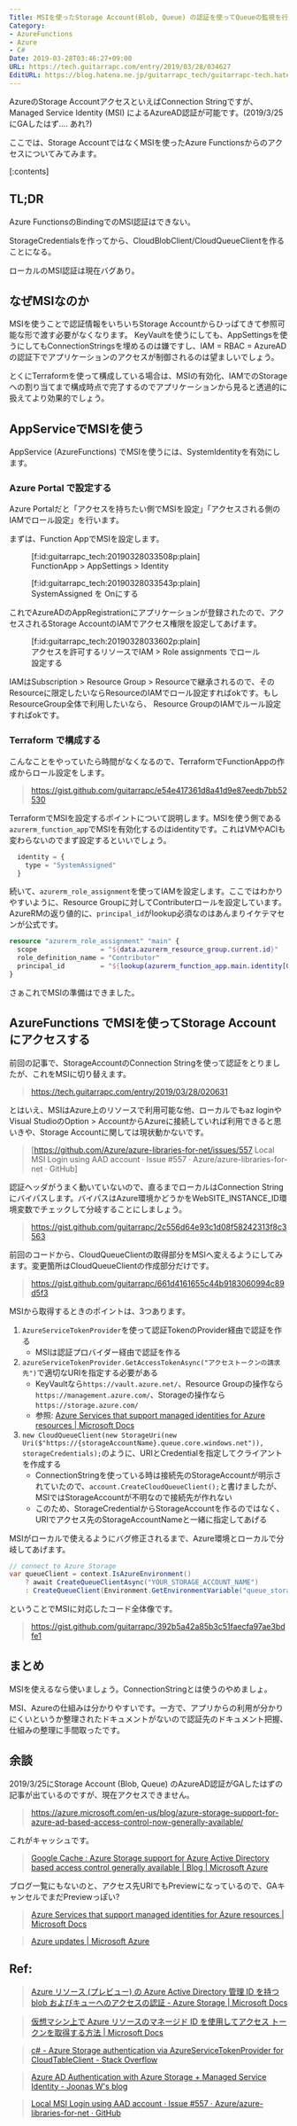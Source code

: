```yaml
---
Title: MSIを使ったStorage Account(Blob, Queue) の認証を使ってQueueの監視を行う
Category:
- AzureFunctions
- Azure
- C#
Date: 2019-03-28T03:46:27+09:00
URL: https://tech.guitarrapc.com/entry/2019/03/28/034627
EditURL: https://blog.hatena.ne.jp/guitarrapc_tech/guitarrapc-tech.hatenablog.com/atom/entry/17680117127000620884
---
```


AzureのStorage AccountアクセスといえばConnection Stringですが、Managed Service Identity (MSI) によるAzureAD認証が可能です。(2019/3/25にGAしたはず.... あれ?)

ここでは、Storage AccountではなくMSIを使ったAzure Functionsからのアクセスについてみてみます。


[:contents]

## TL;DR

Azure FunctionsのBindingでのMSI認証はできない。

StorageCredentialsを作ってから、CloudBlobClient/CloudQueueClientを作ることになる。

ローカルのMSI認証は現在バグあり。

## なぜMSIなのか

MSIを使うことで認証情報をいちいちStorage Accountからひっぱてきて参照可能な形で渡す必要がなくなります。
KeyVaultを使うにしても、AppSettingsを使うにしてもConnectionStringsを埋めるのは嫌ですし、IAM = RBAC = AzureADの認証下でアプリケーションのアクセスが制御されるのは望ましいでしょう。

とくにTerraformを使って構成している場合は、MSIの有効化、IAMでのStorageへの割り当てまで構成時点で完了するのでアプリケーションから見ると透過的に扱えてより効果的でしょう。

## AppServiceでMSIを使う

AppService (AzureFunctions) でMSIを使うには、SystemIdentityを有効にします。

### Azure Portal で設定する

Azure Portalだと「アクセスを持ちたい側でMSIを設定」「アクセスされる側のIAMでロール設定」を行います。

まずは、Function AppでMSIを設定します。

<figure class="figure-image figure-image-fotolife" title="FunctionApp &gt; AppSettings &gt; Identity">[f:id:guitarrapc_tech:20190328033508p:plain]<figcaption>FunctionApp &gt; AppSettings &gt; Identity</figcaption></figure>

<figure class="figure-image figure-image-fotolife" title="SystemAssigned を Onにする">[f:id:guitarrapc_tech:20190328033543p:plain]<figcaption>SystemAssigned を Onにする</figcaption></figure>

これでAzureADのAppRegistrationにアプリケーションが登録されたので、アクセスされるStorage AccountのIAMでアクセス権限を設定してあげます。

<figure class="figure-image figure-image-fotolife" title="アクセスを許可するリソースでIAM &gt; Role assignments でロール設定する">[f:id:guitarrapc_tech:20190328033602p:plain]<figcaption>アクセスを許可するリソースでIAM &gt; Role assignments でロール設定する</figcaption></figure>

IAMはSubscription > Resource Group > Resourceで継承されるので、そのResourceに限定したいならResourceのIAMでロール設定すればokです。もしResourceGroup全体で利用したいなら、 Resource GroupのIAMでルール設定すればokです。

### Terraform で構成する

こんなことをやっていたら時間がなくなるので、TerraformでFunctionAppの作成からロール設定をします。

> https://gist.github.com/guitarrapc/e54e417361d8a41d9e87eedb7bb52530


TerraformでMSIを設定するポイントについて説明します。MSIを使う側である`azurerm_function_app`でMSIを有効化するのはidentityです。これはVMやACIも変わらないのでまず設定するといいでしょう。

```terraform
  identity = {
    type = "SystemAssigned"
  }
```

続いて、`azurerm_role_assignment`を使ってIAMを設定します。ここではわかりやすいように、Resource Groupに対してContributerロールを設定しています。AzureRMの返り値的に、`principal_id`がlookup必須なのはあんまりイケテマセンが公式です。

```terraform
resource "azurerm_role_assignment" "main" {
  scope                = "${data.azurerm_resource_group.current.id}"
  role_definition_name = "Contributor"
  principal_id         = "${lookup(azurerm_function_app.main.identity[0], "principal_id")}"
}
```

さぁこれでMSIの準備はできました。

## AzureFunctions でMSIを使ってStorage Account にアクセスする

前回の記事で、StorageAccountのConnection Stringを使って認証をとりましたが、これをMSIに切り替えます。

> https://tech.guitarrapc.com/entry/2019/03/28/020631


とはいえ、MSIはAzure上のリソースで利用可能な他、ローカルでもaz loginやVisual StudioのOption > AccountからAzureに接続していれば利用できると思いきや、Storage Accountに関しては現状動かないです。

> [https://github.com/Azure/azure-libraries-for-net/issues/557 Local MSI Login using AAD account · Issue #557 · Azure/azure-libraries-for-net · GitHub]

認証ヘッダがうまく動いていないので、直るまでローカルはConnection Stringにバイパスします。バイパスはAzure環境かどうかをWebSITE_INSTANCE_ID環境変数でチェックして分岐することにしましょう。

> https://gist.github.com/guitarrapc/2c556d64e93c1d08f58242313f8c3563


前回のコードから、CloudQueueClientの取得部分をMSIへ変えるようにしてみます。変更箇所はCloudQueueClientの作成部分だけです。

> https://gist.github.com/guitarrapc/661d4161655c44b9183060994c89d5f3


MSIから取得するときのポイントは、3つあります。

1. `AzureServiceTokenProvider`を使って認証TokenのProvider経由で認証を作る
    * MSIは認証プロバイダー経由で認証を作る
1. `azureServiceTokenProvider.GetAccessTokenAsync("アクセストークンの請求先")`で適切なURIを指定する必要がある
    * KeyVaultなら`https://vault.azure.net/`、Resource Groupの操作なら`https://management.azure.com/`、Storageの操作なら`https://storage.azure.com/`
    * 参照: [Azure Services that support managed identities for Azure resources \| Microsoft Docs](https://docs.microsoft.com/ja-jp/azure/active-directory/managed-identities-azure-resources/services-support-managed-identities)
1.  `new CloudQueueClient(new StorageUri(new Uri($"https://{storageAccountName}.queue.core.windows.net")), storageCredentials);`のように、URIとCredentialを指定してクライアントを作成する
    * ConnectionStringを使っている時は接続先のStorageAccountが明示されていたので、`account.CreateCloudQueueClient();`と書けましたが、MSIではStorageAccountが不明なので接続先が作れない
    * このため、StorageCredentialからStorageAccountを作るのではなく、URIでアクセス先のStorageAccountNameと一緒に指定してあげる

MSIがローカルで使えるようにバグ修正されるまで、Azure環境とローカルで分岐してあげます。

```cs
// connect to Azure Storage
var queueClient = context.IsAzureEnvironment()
    ? await CreateQueueClientAsync("YOUR_STORAGE_ACCOUNT_NAME")
    : CreateQueueClient(Environment.GetEnvironmentVariable("queue_storage_connection_string"));
```

ということでMSIに対応したコード全体像です。

> https://gist.github.com/guitarrapc/392b5a42a85b3c51faecfa97ae3bdfe1


## まとめ

MSIを使えるなら使いましょう。ConnectionStringとは使うのやめましょ。

MSI、Azureの仕組みは分かりやすいです。一方で、アプリからの利用が分かりにくいというか整理されたドキュメントがないので認証先のドキュメント把握、仕組みの整理に手間取ったです。

## 余談

2019/3/25にStorage Account (Blob, Queue) のAzureAD認証がGAしたはずの記事が出ているのですが、現在アクセスできません。

> https://azure.microsoft.com/en-us/blog/azure-storage-support-for-azure-ad-based-access-control-now-generally-available/

これがキャッシュです。

> [Google Cache : Azure Storage support for Azure Active Directory based access control generally available \| Blog \| Microsoft Azure](https://webcache.googleusercontent.com/search?q=cache:XQhhDhsulCoJ:https://azure.microsoft.com/en-us/blog/azure-storage-support-for-azure-ad-based-access-control-now-generally-available/+&cd=1&hl=ja&ct=clnk&gl=jp)

ブログ一覧にもないのと、アクセス先URIでもPreviewになっているので、GAキャンセルでまだPreviewっぽい?

> [Azure Services that support managed identities for Azure resources \| Microsoft Docs](https://docs.microsoft.com/en-us/azure/active-directory/managed-identities-azure-resources/services-support-managed-identities)

> [Azure updates \| Microsoft Azure](https://azure.microsoft.com/en-us/updates/)

## Ref:

> [Azure リソース \(プレビュー\) の Azure Active Directory 管理 ID を持つ blob およびキューへのアクセスの認証 \- Azure Storage \| Microsoft Docs](https://docs.microsoft.com/ja-jp/azure/storage/common/storage-auth-aad-msi?toc=%2fazure%2fstorage%2fqueues%2ftoc.json)

> [仮想マシン上で Azure リソースのマネージド ID を使用してアクセス トークンを取得する方法 \| Microsoft Docs](https://docs.microsoft.com/ja-jp/azure/active-directory/managed-identities-azure-resources/how-to-use-vm-token)

> [c\# \- Azure Storage authentication via AzureServiceTokenProvider for CloudTableClient \- Stack Overflow](https://stackoverflow.com/questions/51593931/azure-storage-authentication-via-azureservicetokenprovider-for-cloudtableclient/51720609)

> [Azure AD Authentication with Azure Storage \+ Managed Service Identity \- Joonas W's blog](https://joonasw.net/view/azure-ad-authentication-with-azure-storage-and-managed-service-identity)

> [Local MSI Login using AAD account · Issue \#557 · Azure/azure\-libraries\-for\-net · GitHub](https://github.com/Azure/azure-libraries-for-net/issues/557)
